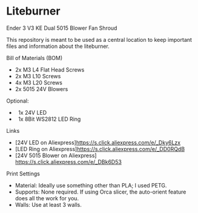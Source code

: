 # Liteburner
Ender 3 V3 KE Dual 5015 Blower Fan Shroud

This repository is meant to be used as a central location to keep important files and information about the liteburner. 


Bill of Materials (BOM)
* 2x M3 L4 Flat Head Screws
* 2x M3 L10 Screws
* 4x M3 L20 Screws
* 2x 5015 24V Blowers

Optional:
*   1x 24V LED
*   1x 8Bit WS2812 LED Ring

Links
* [24V LED on Aliexpress]https://s.click.aliexpress.com/e/_Dky6Lzx
* [LED Ring on Aliexpress]https://s.click.aliexpress.com/e/_DD0RQdB
* [24V 5015 Blower on Aliexpress] https://s.click.aliexpress.com/e/_DBk6D53 
 
  
Print Settings
* Material: Ideally use something other than PLA; I used PETG.
* Supports: None required. If using Orca slicer, the auto-orient feature does all the work for you.
* Walls: Use at least 3 walls.
  
